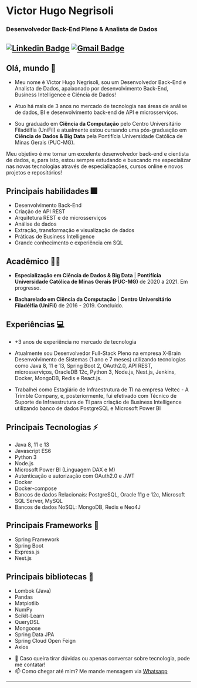 # Victor Hugo Negrisoli
### Desenvolvedor Back-End Pleno & Analista de Dados

[![Linkedin Badge](https://img.shields.io/badge/-victorhugonegrisoli-blue?style=flat-square&logo=Linkedin&logoColor=white&link=https://www.linkedin.com/in/victorhugonegrisoli//)](https://www.linkedin.com/in/victorhugonegrisoli/) [![Gmail Badge](https://img.shields.io/badge/-victorhugonegrisoli.ccs@gmail.com-c14438?style=flat-square&logo=Gmail&logoColor=white&link=mailto:sakshamtaneja7861@gmail.com)](mailto:victorhugonegrisoli.ccs@gmail.com)
---

## Olá, mundo 👋

* Meu nome é Victor Hugo Negrisoli, sou um Desenvolvedor Back-End e Analista de Dados, apaixonado por desenvolvimento Back-End, Business Intelligence e Ciência de Dados!

* Atuo há mais de 3 anos no mercado de tecnologia nas áreas de análise de dados, BI e desenvolvimento back-end de API e microsserviços.

* Sou graduado em **Ciência da Computação** pelo Centro Universitário Filadélfia (UniFil) e atualmente estou cursando uma pós-graduação em **Ciência de Dados & Big Data** pela Pontifícia Universidade Católica de Minas Gerais (PUC-MG). 

Meu objetivo é me tornar um excelente desenvolvedor back-end e cientista de dados, e, para isto, estou sempre estudando e buscando me especializar nas novas tecnologias através de especializações, cursos online e novos projetos e repositórios!

## Principais habilidades :fireworks:

* Desenvolvimento Back-End
* Criação de API REST
* Arquitetura REST e de microsserviços
* Análise de dados
* Extração, transformação e visualização de dados
* Práticas de Business Intelligence
* Grande conhecimento e experiência em SQL

## Acadêmico 👨‍💻

* **Especialização em  Ciência de Dados & Big Data** | **Pontifícia Universidade Católica de Minas Gerais (PUC-MG)** de 2020 a 2021. Em progresso.

* **Bacharelado em Ciência da Computação** | **Centro Universitário Filadélfia (UniFil)** de 2016 - 2019. Concluído.

## Experiências :computer:

* +3 anos de experiência no mercado de tecnologia

* Atualmente sou Desenvolvedor Full-Stack Pleno na empresa X-Brain Desenvolvimento de Sistemas (1 ano e 7 meses) utilizando tecnologias como Java 8, 11 e 13, Spring Boot 2, OAuth2.0, API REST, microsserviços, OracleDB 12c, Python 3, Node.js, Nest.js, Jenkins, Docker, MongoDB, Redis e React.js.

* Trabalhei como Estagiário de Infraestrutura de TI na empresa Veltec - A Trimble Company, e, posteriormente,
fui efetivado com Técnico de Suporte de Infraestrutura de TI para criação de Business Intelligence utilizando banco de dados PostgreSQL e Microsoft Power BI

## Principais Tecnologias ⚡

* Java 8, 11 e 13
* Javascript ES6
* Python 3
* Node.js
* Microsoft Power BI (Linguagem DAX e M)
* Autenticação e autorização com OAuth2.0 e JWT
* Docker
* Docker-compose
* Bancos de dados Relacionais: PostgreSQL, Oracle 11g e 12c, Microsoft SQL Server, MySQL
* Bancos de dados NoSQL: MongoDB, Redis e Neo4J 

## Principais Frameworks :hammer: 

* Spring Framework
* Spring Boot
* Express.js
* Nest.js

## Principais bibliotecas :closed_book:

* Lombok (Java)
* Pandas
* Matplotlib
* NumPy
* Scikit-Learn
* QueryDSL
* Mongoose
* Spring Data JPA
* Spring Cloud Open Feign
* Axios

- 💬 Caso queira tirar dúvidas ou apenas conversar sobre tecnologia, pode me contatar! 
- 📫 Como chegar até mim? Me mande mensagem via [Whatsapp](https://wa.me/5543991475826)
---
